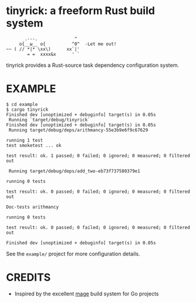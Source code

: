 # tinyrick: a freeform Rust build system

```
       .---.              ^
     o{__ω__ o{          ^0^  -Let me out!
~~ ( // *|* \xx\)      xx`|'
        = =  xxxx&x      ' `
```

tinyrick provides a Rust-source task dependency configuration system.

# EXAMPLE

```console
$ cd example
$ cargo tinyrick
Finished dev [unoptimized + debuginfo] target(s) in 0.05s
 Running `target/debug/tinyrick`
Finished dev [unoptimized + debuginfo] target(s) in 0.05s
 Running target/debug/deps/arithmancy-55e3b9e6f9c67629

running 1 test
test smoketest ... ok

test result: ok. 1 passed; 0 failed; 0 ignored; 0 measured; 0 filtered out

 Running target/debug/deps/add_two-eb73f737580379e1

running 0 tests

test result: ok. 0 passed; 0 failed; 0 ignored; 0 measured; 0 filtered out

Doc-tests arithmancy

running 0 tests

test result: ok. 0 passed; 0 failed; 0 ignored; 0 measured; 0 filtered out

Finished dev [unoptimized + debuginfo] target(s) in 0.05s
```

See the `example/` project for more configuration details.

# CREDITS

* Inspired by the excellent [mage](https://magefile.org/) build system for Go projects
